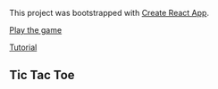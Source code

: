 This project was bootstrapped with [Create React App](https://github.com/facebook/create-react-app).

[Play the game](tic-tac-toe-sk.surge.sh)

[Tutorial](https://reactjs.org/docs/create-a-new-react-app.html)

## Tic Tac Toe
